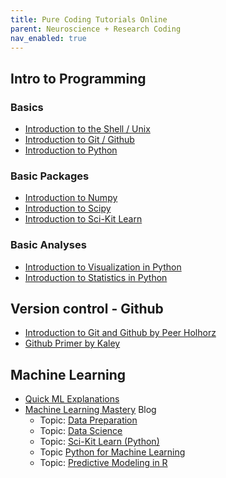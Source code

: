 ```yaml
---
title: Pure Coding Tutorials Online
parent: Neuroscience + Research Coding
nav_enabled: true 
---
```


## Intro to Programming
### Basics
- [Introduction to the Shell / Unix](https://peerherholz.github.io/workshop_weizmann/prerequisites/intro_to_shell.html)
- [Introduction to Git / Github](https://peerherholz.github.io/workshop_weizmann/prerequisites/intro_to_git_and_github.html)
- [Introduction to Python](https://peerherholz.github.io/workshop_weizmann/prerequisites/intro_python.html)

### Basic Packages
- [Introduction to Numpy](https://peerherholz.github.io/workshop_weizmann/prerequisites/python_numpy.html)
- [Introduction to Scipy](https://peerherholz.github.io/workshop_weizmann/prerequisites/python_scipy.html)
- [Introduction to Sci-Kit Learn](https://peerherholz.github.io/workshop_weizmann/prerequisites/python_scikit.html)

### Basic Analyses
- [Introduction to Visualization in Python](https://peerherholz.github.io/workshop_weizmann/prerequisites/python_visualization.html)
- [Introduction to Statistics in Python](https://peerherholz.github.io/workshop_weizmann/prerequisites/intro_statistics.html)

##  Version control - Github
- [Introduction to Git and Github by Peer Holhorz](https://peerherholz.github.io/workshop_weizmann/prerequisites/intro_to_git_and_github.html)
- [Github Primer by Kaley](https://www.notion.so/Github-Primer-d3686c7bfac9415a9318b17f8bd82439?pvs=21)

## Machine Learning
- [Quick ML Explanations](https://www.youtube.com/@kozyrkov/videos)
- [Machine Learning Mastery](https://machinelearningmastery.com/) Blog
    - Topic: [Data Preparation](https://machinelearningmastery.com/category/data-preparation/) 
    - Topic: [Data Science](https://machinelearningmastery.com/category/data-science/)
    - Topic: [Sci-Kit Learn (Python)](https://machinelearningmastery.com/category/python-machine-learning/)
    - Topic [Python for Machine Learning](https://machinelearningmastery.com/category/python-for-machine-learning/)
    - Topic: [Predictive Modeling in R](https://machinelearningmastery.com/products/)
